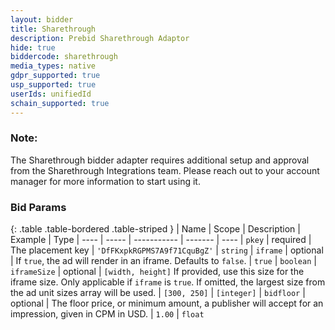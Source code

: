 ```yaml
---
layout: bidder
title: Sharethrough
description: Prebid Sharethrough Adaptor
hide: true
biddercode: sharethrough
media_types: native
gdpr_supported: true
usp_supported: true
userIds: unifiedId
schain_supported: true
---
```


### Note:
The Sharethrough bidder adapter requires additional setup and approval from the Sharethrough Integrations team. Please reach out to your account manager for more information to start using it.

### Bid Params

{: .table .table-bordered .table-striped }
| Name | Scope | Description | Example | Type
| ---- | ----- | ----------- | ------- | ----
| `pkey` | required | The placement key | `'DfFKxpkRGPMS7A9f71CquBgZ'` | `string`
| `iframe` | optional | If `true`, the ad will render in an iframe. Defaults to `false`. | `true` | `boolean`
| `iframeSize` | optional | `[width, height]` If provided, use this size for the iframe size. Only applicable if `iframe` is `true`. If omitted, the largest size from the ad unit sizes array will be used. | `[300, 250]` | `[integer]`
| `bidfloor` | optional | The floor price, or minimum amount, a publisher will accept for an impression, given in CPM in USD. | `1.00` | `float`

